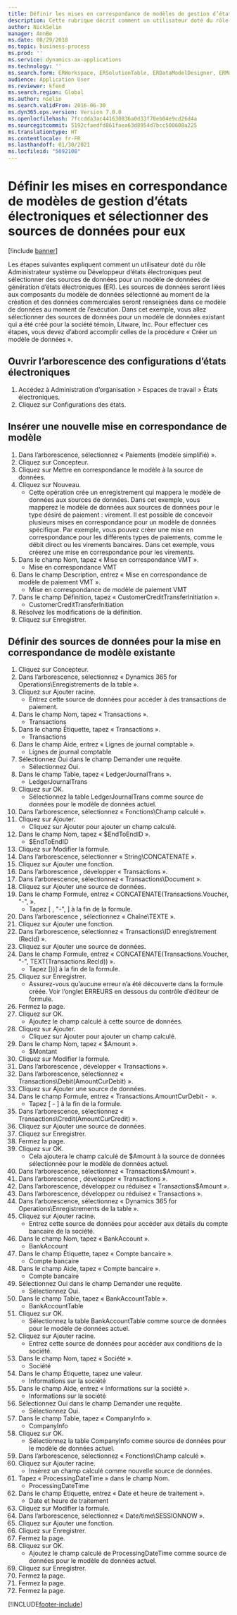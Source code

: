 ```yaml
---
title: Définir les mises en correspondance de modèles de gestion d’états électroniques et sélectionner des sources de données pour eux
description: Cette rubrique décrit comment un utilisateur doté du rôle Administrateur système ou Développeur d’états électroniques peut sélectionner des sources de données pour un modèle de données de génération d’états électroniques.
author: NickSelin
manager: AnnBe
ms.date: 08/29/2018
ms.topic: business-process
ms.prod: ''
ms.service: dynamics-ax-applications
ms.technology: ''
ms.search.form: ERWorkspace, ERSolutionTable, ERDataModelDesigner, ERModelMappingTable, ERModelMappingDesigner, ERExpressionDesignerFormula
audience: Application User
ms.reviewer: kfend
ms.search.region: Global
ms.author: nselin
ms.search.validFrom: 2016-06-30
ms.dyn365.ops.version: Version 7.0.0
ms.openlocfilehash: 7fccdda3ac441630836a0d33f78eb04e9cd26d4a
ms.sourcegitcommit: 5192cfaedfd861faea63d8954d7bcc500608a225
ms.translationtype: HT
ms.contentlocale: fr-FR
ms.lasthandoff: 01/30/2021
ms.locfileid: "5092108"
---
```

# <a name="define-er-model-mappings-and-select-data-sources-for-them"></a>Définir les mises en correspondance de modèles de gestion d’états électroniques et sélectionner des sources de données pour eux

[!include [banner](../../includes/banner.md)]

Les étapes suivantes expliquent comment un utilisateur doté du rôle Administrateur système ou Développeur d’états électroniques peut sélectionner des sources de données pour un modèle de données de génération d’états électroniques (ER). Les sources de données seront liées aux composants du modèle de données sélectionné au moment de la création et des données commerciales seront renseignées dans ce modèle de données au moment de l’exécution. Dans cet exemple, vous allez sélectionner des sources de données pour un modèle de données existant qui a été créé pour la société témoin, Litware, Inc. Pour effectuer ces étapes, vous devez d’abord accomplir celles de la procédure « Créer un modèle de données ».


## <a name="open-the-electronic-reporting-configurations-tree"></a>Ouvrir l’arborescence des configurations d’états électroniques
1. Accédez à Administration d’organisation > Espaces de travail > États électroniques.
2. Cliquez sur Configurations des états.

## <a name="insert-a-new-model-mapping"></a>Insérer une nouvelle mise en correspondance de modèle
1. Dans l’arborescence, sélectionnez « Paiements (modèle simplifié) ».
2. Cliquez sur Concepteur.
3. Cliquez sur Mettre en correspondance le modèle à la source de données.
4. Cliquez sur Nouveau.
    * Cette opération crée un enregistrement qui mappera le modèle de données aux sources de données. Dans cet exemple, vous mapperez le modèle de données aux sources de données pour le type désiré de paiement : virement.     Il est possible de concevoir plusieurs mises en correspondance pour un modèle de données spécifique. Par exemple, vous pouvez créer une mise en correspondance pour les différents types de paiements, comme le débit direct ou les virements bancaires. Dans cet exemple, vous créerez une mise en correspondance pour les virements.  
5. Dans le champ Nom, tapez « Mise en correspondance VMT ».
    * Mise en correspondance VMT  
6. Dans le champ Description, entrez « Mise en correspondance de modèle de paiement VMT ».
    * Mise en correspondance de modèle de paiement VMT  
7. Dans le champ Définition, tapez « CustomerCreditTransferInitiation ».
    * CustomerCreditTransferInitiation  
8. Résolvez les modifications de la définition.
9. Cliquez sur Enregistrer.

## <a name="define-required-data-sources-for-the-current-model-mapping"></a>Définir des sources de données pour la mise en correspondance de modèle existante
1. Cliquez sur Concepteur.
2. Dans l’arborescence, sélectionnez « Dynamics 365 for Operations\Enregistrements de la table ».
3. Cliquez sur Ajouter racine.
    * Entrez cette source de données pour accéder à des transactions de paiement.  
4. Dans le champ Nom, tapez « Transactions ».
    * Transactions  
5. Dans le champ Étiquette, tapez « Transactions ».
    * Transactions  
6. Dans le champ Aide, entrez « Lignes de journal comptable ».
    * Lignes de journal comptable  
7. Sélectionnez Oui dans le champ Demander une requête.
    * Sélectionnez Oui.  
8. Dans le champ Table, tapez « LedgerJournalTrans ».
    * LedgerJournalTrans  
9. Cliquez sur OK.
    * Sélectionnez la table LedgerJournalTrans comme source de données pour le modèle de données actuel.  
10. Dans l’arborescence, sélectionnez « Fonctions\Champ calculé ».
11. Cliquez sur Ajouter.
    * Cliquez sur Ajouter pour ajouter un champ calculé.  
12. Dans le champ Nom, tapez « $EndToEndID ».
    * $EndToEndID  
13. Cliquez sur Modifier la formule.
14. Dans l’arborescence, sélectionner « String\CONCATENATE ».
15. Cliquez sur Ajouter une fonction.
16. Dans l’arborescence , développer « Transactions ».
17. Dans l’arborescence, sélectionnez « Transactions\Document ».
18. Cliquez sur Ajouter une source de données.
19. Dans le champ Formule, entrez « CONCATENATE(Transactions.Voucher, "-", ».
    * Tapez [ , "-", ] à la fin de la formule.  
20. Dans l’arborescence , sélectionnez « Chaîne\TEXTE ».
21. Cliquez sur Ajouter une fonction.
22. Dans l’arborescence, sélectionnez « Transactions\ID enregistrement (RecId) ».
23. Cliquez sur Ajouter une source de données.
24. Dans le champ Formule, entrez « CONCATENATE(Transactions.Voucher, "-", TEXT(Transactions.RecId)) ».
    * Tapez [))] à la fin de la formule.  
25. Cliquez sur Enregistrer.
    * Assurez-vous qu’aucune erreur n’a été découverte dans la formule créée. Voir l’onglet ERREURS en dessous du contrôle d’éditeur de formule.  
26. Fermez la page.
27. Cliquez sur OK.
    * Ajoutez le champ calculé à cette source de données.  
28. Cliquez sur Ajouter.
    * Cliquez sur Ajouter pour ajouter un champ calculé.  
29. Dans le champ Nom, tapez « $Amount ».
    * $Montant  
30. Cliquez sur Modifier la formule.
31. Dans l’arborescence , développer « Transactions ».
32. Dans l’arborescence, sélectionnez « Transactions\Debit(AmountCurDebit) ».
33. Cliquez sur Ajouter une source de données.
34. Dans le champ Formule, entrez « Transactions.AmountCurDebit -  ».
    * Tapez [ - ] à la fin de la formule.  
35. Dans l’arborescence, sélectionnez « Transactions\Credit(AmountCurCredit) ».
36. Cliquez sur Ajouter une source de données.
37. Cliquez sur Enregistrer.
38. Fermez la page.
39. Cliquez sur OK.
    * Cela ajoutera le champ calculé de $Amount à la source de données sélectionnée pour le modèle de données actuel.  
40. Dans l’arborescence, sélectionnez « Transactions\$Amount ».
41. Dans l’arborescence , développer « Transactions ».
42. Dans l’arborescence, développez ou réduisez « Transactions\$Amount ».
43. Dans l’arborescence, développez ou réduisez « Transactions ».
44. Dans l’arborescence, sélectionnez « Dynamics 365 for Operations\Enregistrements de la table ».
45. Cliquez sur Ajouter racine.
    * Entrez cette source de données pour accéder aux détails du compte bancaire de la société.  
46. Dans le champ Nom, tapez « BankAccount ».
    * BankAccount  
47. Dans le champ Étiquette, tapez « Compte bancaire ».
    * Compte bancaire  
48. Dans le champ Aide, tapez « Compte bancaire ».
    * Compte bancaire  
49. Sélectionnez Oui dans le champ Demander une requête.
    * Sélectionnez Oui.  
50. Dans le champ Table, tapez « BankAccountTable ».
    * BankAccountTable  
51. Cliquez sur OK.
    * Sélectionnez la table BankAccountTable comme source de données pour le modèle de données actuel.  
52. Cliquez sur Ajouter racine.
    * Entrez cette source de données pour accéder aux conditions de la société.  
53. Dans le champ Nom, tapez « Société ».
    * Société  
54. Dans le champ Étiquette, tapez une valeur.
    * Informations sur la société  
55. Dans le champ Aide, entrez « Informations sur la société ».
    * Informations sur la société  
56. Sélectionnez Oui dans le champ Demander une requête.
    * Sélectionnez Oui.  
57. Dans le champ Table, tapez « CompanyInfo ».
    * CompanyInfo  
58. Cliquez sur OK.
    * Sélectionnez la table CompanyInfo comme source de données pour le modèle de données actuel.  
59. Dans l’arborescence, sélectionnez « Fonctions\Champ calculé ».
60. Cliquez sur Ajouter racine.
    * Insérez un champ calculé comme nouvelle source de données.  
61. Tapez « ProcessingDateTime » dans le champ Nom.
    * ProcessingDateTime  
62. Dans le champ Étiquette, entrez « Date et heure de traitement ».
    * Date et heure de traitement  
63. Cliquez sur Modifier la formule.
64. Dans l’arborescence, sélectionnez « Date/time\SESSIONNOW ».
65. Cliquez sur Ajouter une fonction.
66. Cliquez sur Enregistrer.
67. Fermez la page.
68. Cliquez sur OK.
    * Ajoutez le champ calculé de ProcessingDateTime comme source de données pour le modèle de données actuel.  
69. Cliquez sur Enregistrer.
70. Fermez la page.
71. Fermez la page.
72. Fermez la page.



[!INCLUDE[footer-include](../../../../includes/footer-banner.md)]